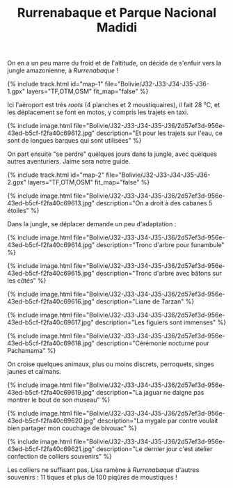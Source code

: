 ﻿---
title: "Rurrenabaque et Parque Nacional Madidi"
permalink: /Bolivie/J32-J33-J34-J35-J36/
sidebar:
  nav: "bolivie"
enable_tracks: true
---

On en a un peu marre du froid et de l'altitude, on décide de s'enfuir vers la jungle amazonienne, à *Rurrenabaque* !

{% include track.html id="map-1" file="Bolivie/J32-J33-J34-J35-J36-1.gpx" layers="TF,OTM,OSM" fit_map="false" %}

Ici l'aéroport est très *roots* (4 planches et 2 moustiquaires), il fait 28 °C, et les déplacement se font en motos, y compris les trajets en taxi.

{% include image.html file="Bolivie/J32-J33-J34-J35-J36/2d57ef3d-956e-43ed-b5cf-f2fa40c69612.jpg" description="Et pour les trajets sur l'eau, ce sont de longues barques qui sont utilisées" %}

On part ensuite "se perdre" quelques jours dans la jungle, avec quelques autres aventuriers. Jaime sera notre guide.

{% include track.html id="map-2" file="Bolivie/J32-J33-J34-J35-J36-2.gpx" layers="TF,OTM,OSM" fit_map="false" %}

{% include image.html file="Bolivie/J32-J33-J34-J35-J36/2d57ef3d-956e-43ed-b5cf-f2fa40c69613.jpg" description="On a droit à des cabanes 5 étoiles" %}

Dans la jungle, se déplacer demande un peu d'adaptation :

{% include image.html file="Bolivie/J32-J33-J34-J35-J36/2d57ef3d-956e-43ed-b5cf-f2fa40c69614.jpg" description="Tronc d'arbre pour funambule" %}

{% include image.html file="Bolivie/J32-J33-J34-J35-J36/2d57ef3d-956e-43ed-b5cf-f2fa40c69615.jpg" description="Tronc d'arbre avec bâtons sur les côtés" %}

{% include image.html file="Bolivie/J32-J33-J34-J35-J36/2d57ef3d-956e-43ed-b5cf-f2fa40c69616.jpg" description="Liane de Tarzan" %}

{% include image.html file="Bolivie/J32-J33-J34-J35-J36/2d57ef3d-956e-43ed-b5cf-f2fa40c69617.jpg" description="Les figuiers sont immenses" %}

{% include image.html file="Bolivie/J32-J33-J34-J35-J36/2d57ef3d-956e-43ed-b5cf-f2fa40c69618.jpg" description="Cérémonie nocturne pour Pachamama" %}

On croise quelques animaux, plus ou moins discrets, perroquets, singes jaunes et caïmans.

{% include image.html file="Bolivie/J32-J33-J34-J35-J36/2d57ef3d-956e-43ed-b5cf-f2fa40c69619.jpg" description="La jaguar ne daigne pas montrer le bout de son museau" %}

{% include image.html file="Bolivie/J32-J33-J34-J35-J36/2d57ef3d-956e-43ed-b5cf-f2fa40c69620.jpg" description="La mygale par contre voulait bien partager mon couchage de bivouac" %}

{% include image.html file="Bolivie/J32-J33-J34-J35-J36/2d57ef3d-956e-43ed-b5cf-f2fa40c69621.jpg" description="Le dernier jour c'est atelier confection de colliers souvenirs" %}

Les colliers ne suffisant pas, Lisa ramène à *Rurrenabaque* d'autres souvenirs : 11 tiques et plus de 100 piqûres de moustiques !
